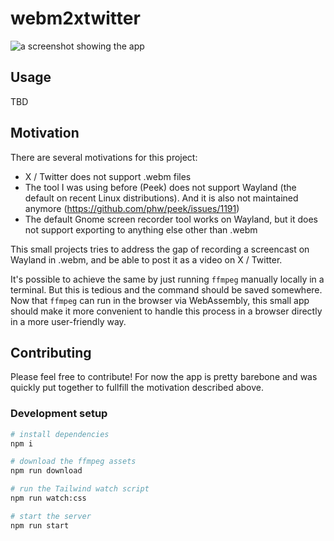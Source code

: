 # webm2xtwitter

![a screenshot showing the app](https://github.com/jtpio/webm2XTwitter/assets/591645/944d7a6a-d665-4e54-b957-66bf189729c4)

## Usage

TBD

## Motivation

There are several motivations for this project:

- X / Twitter does not support .webm files
- The tool I was using before (Peek) does not support Wayland (the default on recent Linux distributions). And it is also not maintained anymore (https://github.com/phw/peek/issues/1191)
- The default Gnome screen recorder tool works on Wayland, but it does not support exporting to anything else other than .webm

This small projects tries to address the gap of recording a screencast on Wayland in .webm, and be able to post it as a video on X / Twitter.

It's possible to achieve the same by just running `ffmpeg` manually locally in a terminal. But this is tedious and the command should be saved somewhere. Now that `ffmpeg` can run in the browser via WebAssembly, this small app should make it more convenient to handle this process in a browser directly in a more user-friendly way.


## Contributing

Please feel free to contribute! For now the app is pretty barebone and was quickly put together to fullfill the motivation described above.

### Development setup

```bash
# install dependencies
npm i

# download the ffmpeg assets
npm run download

# run the Tailwind watch script
npm run watch:css

# start the server
npm run start
```
